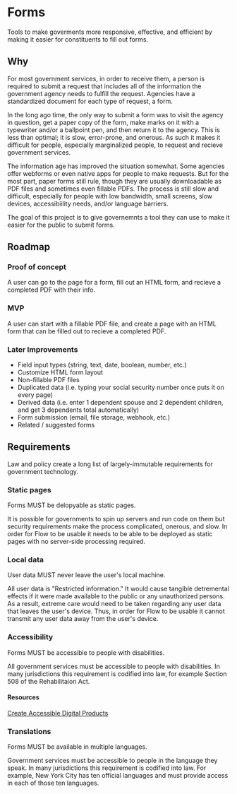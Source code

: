 # Forms

Tools to make goverments more responsive, effective, and efficient by making it easier for constituents to fill out forms.

## Why

For most government services, in order to receive them, a person is required to submit a request that includes all of the information the government agency needs to fulfill the request. Agencies have a standardized document for each type of request, a form.

In the long ago time, the only way to submit a form was to visit the agency in question, get a paper copy of the form, make marks on it with a typewriter and/or a ballpoint pen, and then return it to the agency. This is less than optimal; it is slow, error-prone, and onerous. As such it makes it difficult for people, especially marginalized people, to request and recieve government services.

The information age has improved the situation somewhat. Some agencies offer webforms or even native apps for people to make requests. But for the most part, paper forms still rule, though they are usually downloadable as PDF files and sometimes even fillable PDFs. The process is still slow and difficult, especially for people with low bandwidth, small screens, slow devices, accessibiility needs, and/or language barriers.

The goal of this project is to give governemnts a tool they can use to make it easier for the public to submit forms. 

## Roadmap

### Proof of concept

A user can go to the page for a form, fill out an HTML form, and recieve a completed PDF with their info.

### MVP

A user can start with a fillable PDF file, and create a page with an HTML form that can be filled out to recieve a completed PDF.

### Later Improvements

- Field input types (string, text, date, boolean, number, etc.)
- Customize HTML form layout
- Non-fillable PDF files
- Duplicated data (i.e. typing your social security number once puts it on every page)
- Derived data (i.e. enter 1 dependent spouse and 2 dependent children, and get 3 dependents total automatically)
- Form submission (email, file storage, webhook, etc.)
- Related / suggested forms

## Requirements

Law and policy create a long list of largely-immutable requirements for government technology.

### Static pages

Forms MUST be delopyable as static pages.

It is possible for governments to spin up servers and run code on them but security requirements make the process complicated, onerous, and slow. In order for Flow to be usable it needs to be able to be deployed as static pages with no server-side processing required. 

### Local data

User data MUST never leave the user's local machine.

All user data is "Restricted information." It would cause tangible detremental effects if it were made available to the public or any unauthorized persons. As a result, extreme care would need to be taken regarding any user data that leaves the user's device. Thus, in order for Flow to be usable it cannot transmit any user data away from the user's device.

### Accessibility

Forms MUST be accessible to people with disabilities.

All government services must be accessible to people with disabilities. In many jurisdictions this requirement is codified into law, for example Section 508 of the Rehabilitaion Act.

#### Resources
[Create Accessible Digital Products](https://section508.gov/create)

### Translations

Forms MUST be available in multiple languages.

Government services must be accessible to people in the language they speak. In many jurisdictions this requirement is codified into law. For example, New York City has ten official languages and must provide access in each of those ten languages.

